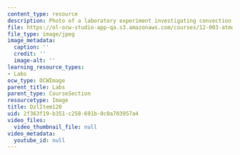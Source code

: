 ```yaml
---
content_type: resource
description: Photo of a laboratory experiment investigating convection.
file: https://ol-ocw-studio-app-qa.s3.amazonaws.com/courses/12-003-atmosphere-ocean-and-climate-dynamics-fall-2008/2f363f19b351c258691b0c0a703957a4_DzlItem120.jpg
file_type: image/jpeg
image_metadata:
  caption: ''
  credit: ''
  image-alt: ''
learning_resource_types:
- Labs
ocw_type: OCWImage
parent_title: Labs
parent_type: CourseSection
resourcetype: Image
title: DzlItem120
uid: 2f363f19-b351-c258-691b-0c0a703957a4
video_files:
  video_thumbnail_file: null
video_metadata:
  youtube_id: null
---
```

